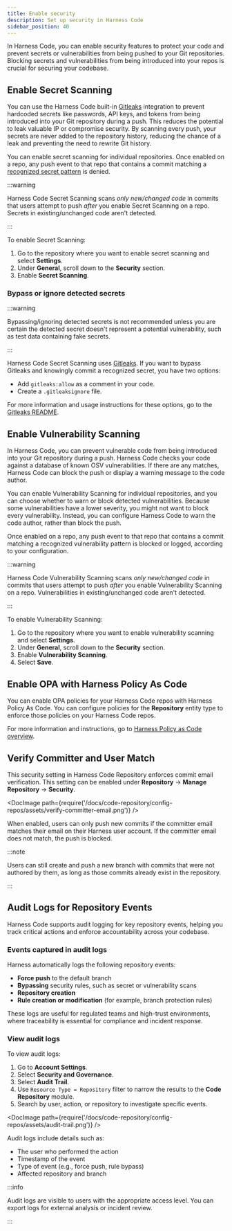 ```yaml
---
title: Enable security
description: Set up security in Harness Code
sidebar_position: 40
---
```


In Harness Code, you can enable security features to protect your code and prevent secrets or vulnerabilities from being pushed to your Git repositories. Blocking secrets and vulnerabilities from being introduced into your repos is crucial for securing your codebase.

## Enable Secret Scanning

You can use the Harness Code built-in [Gitleaks](https://github.com/gitleaks/gitleaks) integration to prevent hardcoded secrets like passwords, API keys, and tokens from being introduced into your Git repository during a push. This reduces the potential to leak valuable IP or compromise security. By scanning every push, your secrets are never added to the repository history, reducing the chance of a leak and preventing the need to rewrite Git history.

You can enable secret scanning for individual repositories. Once enabled on a repo, any push event to that repo that contains a commit matching a [recognized secret pattern](https://github.com/gitleaks/gitleaks/blob/master/config/gitleaks.toml) is denied.

:::warning

Harness Code Secret Scanning scans *only new/changed code* in commits that users attempt to push *after* you enable Secret Scanning on a repo. Secrets in existing/unchanged code aren't detected.

:::

To enable Secret Scanning:

1. Go to the repository where you want to enable secret scanning and select **Settings**.
2. Under **General**, scroll down to the **Security** section.
3. Enable **Secret Scanning**.

### Bypass or ignore detected secrets

:::warning

Bypassing/ignoring detected secrets is not recommended unless you are certain the detected secret doesn't represent a potential vulnerability, such as test data containing fake secrets.

:::

Harness Code Secret Scanning uses [Gitleaks](https://github.com/gitleaks/gitleaks). If you want to bypass Gitleaks and knowingly commit a recognized secret, you have two options:

* Add `gitleaks:allow` as a comment in your code.
* Create a `.gitleaksignore` file.

For more information and usage instructions for these options, go to the [Gitleaks README](https://github.com/gitleaks/gitleaks?tab=readme-ov-file#additional-configuration).

## Enable Vulnerability Scanning

In Harness Code, you can prevent vulnerable code from being introduced into your Git repository during a push. Harness Code checks your code against a database of known OSV vulnerabilities. If there are any matches, Harness Code can block the push or display a warning message to the code author.

You can enable Vulnerability Scanning for individual repositories, and you can choose whether to warn or block detected vulnerabilities. Because some vulnerabilities have a lower severity, you might not want to block every vulnerability. Instead, you can configure Harness Code to warn the code author, rather than block the push.

Once enabled on a repo, any push event to that repo that contains a commit matching a recognized vulnerability pattern is blocked or logged, according to your configuration.

:::warning

Harness Code Vulnerability Scanning scans *only new/changed code* in commits that users attempt to push *after* you enable Vulnerability Scanning on a repo. Vulnerabilities in existing/unchanged code aren't detected.

:::

To enable Vulnerability Scanning:

1. Go to the repository where you want to enable vulnerability scanning and select **Settings**.
2. Under **General**, scroll down to the **Security** section.
3. Enable **Vulnerability Scanning**.
4. Select **Save**.

## Enable OPA with Harness Policy As Code

You can enable OPA policies for your Harness Code repos with Harness Policy As Code. You can configure policies for the **Repository** entity type to enforce those policies on your Harness Code repos.

For more information and instructions, go to [Harness Policy as Code overview](/docs/platform/governance/policy-as-code/harness-governance-overview.md).

## Verify Committer and User Match

This security setting in Harness Code Repository enforces commit email verification. This setting can be enabled under **Repository** → **Manage Repository** → **Security**.

<DocImage path={require('/docs/code-repository/config-repos/assets/verify-committer-email.png')} />

When enabled, users can only push new commits if the committer email matches their email on their Harness user account. If the committer email does not match, the push is blocked.

:::note

Users can still create and push a new branch with commits that were not authored by them, as long as those commits already exist in the repository.

:::

## Audit Logs for Repository Events

Harness Code supports audit logging for key repository events, helping you track critical actions and enforce accountability across your codebase.

### Events captured in audit logs

Harness automatically logs the following repository events:

- **Force push** to the default branch  
- **Bypassing** security rules, such as secret or vulnerability scans  
- **Repository creation**  
- **Rule creation or modification** (for example, branch protection rules)

These logs are useful for regulated teams and high-trust environments, where traceability is essential for compliance and incident response.

### View audit logs

To view audit logs:

1. Go to **Account Settings**.
2. Select **Security and Governance**.
3. Select **Audit Trail**.
4. Use `Resource Type = Repository` filter to narrow the results to the **Code Repository** module.
5. Search by user, action, or repository to investigate specific events.

<DocImage path={require('/docs/code-repository/config-repos/assets/audit-trail.png')} />

Audit logs include details such as:

- The user who performed the action
- Timestamp of the event
- Type of event (e.g., force push, rule bypass)
- Affected repository and branch

:::info

Audit logs are visible to users with the appropriate access level. You can export logs for external analysis or incident review.

:::


